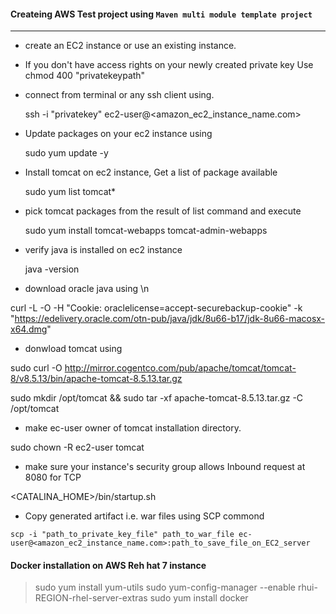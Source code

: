 #### Createing AWS Test project using ```Maven multi module template project``` ####
---

- create an EC2 instance or use an existing instance.

- If you don't have access rights on your newly created private key Use
   chmod 400 "privatekeypath"

- connect from terminal or any ssh client using.
   
   ssh -i "privatekey" ec2-user@<amazon_ec2_instance_name.com>

- Update packages on your ec2 instance using 

  sudo yum update -y
   
- Install tomcat on ec2 instance, Get a list of package available
   
   sudo yum list tomcat*
   
- pick tomcat packages from the result of list command and execute
   
   sudo yum install tomcat-webapps tomcat-admin-webapps
   
- verify java is installed on ec2 instance 
   
   java -version
   
- download oracle java using \n

curl -L -O -H "Cookie: oraclelicense=accept-securebackup-cookie" -k "https://edelivery.oracle.com/otn-pub/java/jdk/8u66-b17/jdk-8u66-macosx-x64.dmg"


- donwload tomcat using 

sudo curl -O http://mirror.cogentco.com/pub/apache/tomcat/tomcat-8/v8.5.13/bin/apache-tomcat-8.5.13.tar.gz

sudo mkdir /opt/tomcat && sudo tar -xf apache-tomcat-8.5.13.tar.gz -C /opt/tomcat

- make ec-user owner of tomcat installation directory.

sudo chown -R ec2-user tomcat

- make sure your instance's security group allows Inbound request at 8080 for TCP

<CATALINA_HOME>/bin/startup.sh

- Copy generated artifact i.e. war files using SCP commond 

```scp -i "path_to_private_key_file" path_to_war_file ec-user@<amazon_ec2_instance_name.com>:path_to_save_file_on_EC2_server```




#### Docker installation on AWS Reh hat 7 instance ####

> sudo yum install yum-utils
sudo yum-config-manager --enable rhui-REGION-rhel-server-extras
sudo yum install docker



